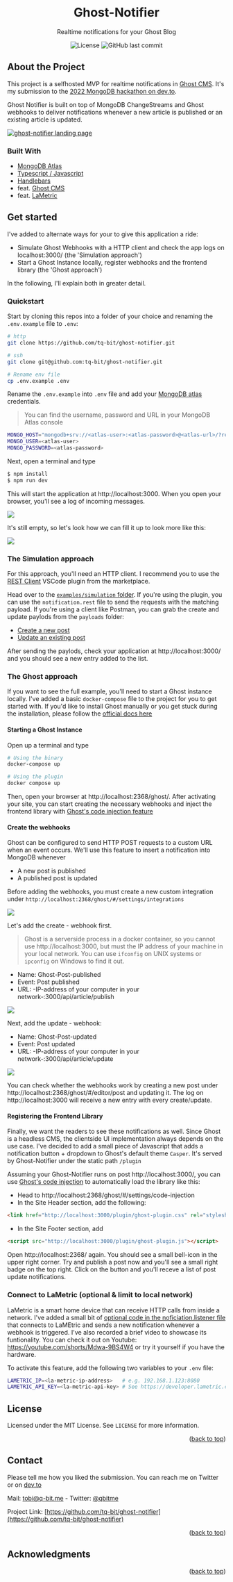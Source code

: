 <div id="top"></div>

<!-- PROJECT LOGO -->
<br />
<div align="center">

  <h1 align="center">Ghost-Notifier</h1>

  <p align="center">
    Realtime notifications for your Ghost Blog
  </p>
  <div align="center">
    <img alt="License" src="https://img.shields.io/github/license/tq-bit/ville-de-cuisines?style=plastic&logo=MIT"/>
    <img alt="GitHub last commit" src="https://img.shields.io/github/last-commit/tq-bit/ghost-notifier?style=plastic&logo=git"/>
  </div>
</div>

## About the Project

This project is a selfhosted MVP for realtime notifications in [Ghost CMS](https://ghost.org/). It's my submission to the [2022 MongoDB hackathon on dev.to](https://dev.to/devteam/announcing-the-mongodb-atlas-hackathon-2022-on-dev-2107).

Ghost Notifier is built on top of MongoDB ChangeStreams and Ghost webhooks to deliver notifications whenever a new article is published or an existing article is updated.

[![ghost-notifier landing page][product-screenshot]](#)

### Built With

- [MongoDB Atlas](https://www.mongodb.com/atlas)
- [Typescript / Javascript](https://www.typescriptlang.org/)
- [Handlebars](https://handlebarsjs.com/guide/)
- feat. [Ghost CMS](https://ghost.org/)
- feat. [LaMetric](https://lametric.com/)


## Get started

I've added to alternate ways for your to give this application a ride:

- Simulate Ghost Webhooks with a HTTP client and check the app logs on localhost:3000/ (the 'Simulation approach')
- Start a Ghost Instance locally, register webhooks and the frontend library (the 'Ghost approach')

In the following, I'll explain both in greater detail.

### Quickstart

Start by cloning this repos into a folder of your choice and renaming the `.env.example` file to `.env`:

```sh
# http
git clone https://github.com/tq-bit/ghost-notifier.git

# ssh
git clone git@github.com:tq-bit/ghost-notifier.git

# Rename env file
cp .env.example .env
```

Rename the `.env.example` into `.env` file and add your [MongoDB atlas](https://www.mongodb.com/atlas) credentials.

> You can find the username, password and URL in your MongoDB Atlas console

```sh
MONGO_HOST="mongodb+srv://<atlas-user>:<atlas-password>@<atlas-url>/?retryWrites=true&w=majority"
MONGO_USER=<atlas-user>
MONGO_PASSWORD=<atlas-password>
```

Next, open a terminal and type

```sh
$ npm install
$ npm run dev
```

This will start the application at http://localhost:3000. When you open your browser, you'll see a log of incoming messages.

![](https://raw.githubusercontent.com/tq-bit/ghost-notifier/master/assets/images/ghost-notifier-ui-empty.png)

It's still empty, so let's look how we can fill it up to look more like this:

![](https://raw.githubusercontent.com/tq-bit/ghost-notifier/master/assets/images/ghost-notifier-ui.png)


### The Simulation approach

For this approach, you'll need an HTTP client. I recommend you to use the [REST Client](https://marketplace.visualstudio.com/items?itemName=humao.rest-client) VSCode plugin from the marketplace.

Head over to the [`examples/simulation` folder](https://github.com/tq-bit/ghost-notifier/tree/master/examples/simulation/payloads). If you're using the plugin, you can use the `notification.rest` file to send the requests with the matching payload. If you're using a client like Postman, you can grab the create and update paylods from the `payloads` folder:

- [Create a new post](https://github.com/tq-bit/ghost-notifier/blob/master/examples/simulation/payloads/create-post.json)
- [Update an existing post](https://github.com/tq-bit/ghost-notifier/blob/master/examples/simulation/payloads/update-post.json)

After sending the paylods, check your application at http://localhost:3000/ and you should see a new entry added to the list.

### The Ghost approach

If you want to see the full example, you'll need to start a Ghost instance locally. I've added a basic `docker-compose` file to the project for you to get started with. If you'd like to install Ghost manually or you get stuck during the installation, please follow the [official docs here](https://ghost.org/docs/install/)

#### Starting a Ghost Instance

Open up a terminal and type

```sh
# Using the binary
docker-compose up

# Using the plugin
docker compose up
```

Then, open your browser at http://localhost:2368/ghost/. After activating your site, you can start creating the necessary webhooks and inject the frontend library with [Ghost's code injection feature](https://ghost.org/tutorials/use-code-injection-in-ghost/)

#### Create the webhooks

Ghost can be configured to send HTTP POST requests to a custom URL when an event occurs. We'll use this feature to insert a notification into MongoDB whenever

- A new post is published
- A published post is updated

Before adding the webhooks, you must create a new custom integration under `http://localhost:2368/ghost/#/settings/integrations`

![](https://raw.githubusercontent.com/tq-bit/ghost-notifier/master/assets/images/ghost-notifier-create-integration.gif)

Let's add the create - webhook first.

> Ghost is a serverside process in a docker container, so you cannot use http://localhost:3000, but must the IP address of your machine in your local network. You can use `ifconfig` on UNIX systems or `ipconfig` on Windows to find it out.

- Name: Ghost-Post-published
- Event: Post published
- URL: -IP-address of your computer in your network-:3000/api/article/publish

![](https://raw.githubusercontent.com/tq-bit/ghost-notifier/master/assets/images/ghost-notifier-create-integration.gif)

Next, add the update - webhook:

- Name: Ghost-Post-updated
- Event: Post updated
- URL: -IP-address of your computer in your network-:3000/api/article/update

![](https://raw.githubusercontent.com/tq-bit/ghost-notifier/master/assets/images/ghost-notifier-create-webhook-update.gif)

You can check whether the webhooks work by creating a new post under http://localhost:2368/ghost/#/editor/post and updating it. The log on http://localhost:3000 will receive a new entry with every create/update.

#### Registering the Frontend Library

Finally, we want the readers to see these notifications as well. Since Ghost is a headless CMS, the clientside UI implementation always depends on the use case. I've decided to add a small piece of Javascript that adds a notification button + dropdown to Ghost's default theme `Casper`. It's served by Ghost-Notifier under the static path `/plugin`

Assuming your Ghost-Notifier runs on post http://localhost:3000/, you can use [Ghost's code injection](https://ghost.org/tutorials/use-code-injection-in-ghost/) to automatically load the library like this:

- Head to http://localhost:2368/ghost/#/settings/code-injection
- In the Site Header section, add the following:


```html
<link href="http://localhost:3000/plugin/ghost-plugin.css" rel="stylesheet">
```

- In the Site Footer section, add

```html
<script src="http://localhost:3000/plugin/ghost-plugin.js"></script>
```

Open http://localhost:2368/ again. You should see a small bell-icon in the upper right corner. Try and publish a post now and you'll see a small right badge on the top right. Click on the button and you'll receve a list of post update notifications.


### Connect to LaMetric (optional & limit to local network)

LaMetric is a smart home device that can receive HTTP calls from inside a network. I've added a small bit of [optional code in the noficiation.listener file](https://github.com/tq-bit/ghost-notifier/blob/master/src/realtime/notification.listener.ts#L93) that connects to LaMEtric and sends a new notification whenever a webhook is triggered. I've also recorded a brief video to showcase its funtionality. You can check it out on Youtube: https://youtube.com/shorts/Mdwa-9BS4W4 or try it yourself if you have the hardware.

To activate this feature, add the following two variables to your `.env` file:

```sh
LAMETRIC_IP=<la-metric-ip-address>   # e.g. 192.168.1.123:8080
LAMETRIC_API_KEY=<la-metric-api-key> # See https://developer.lametric.com/ for more info
```

<!-- LICENSE -->
## License

Licensed under the MIT License. See `LICENSE` for more information.

<p align="right">(<a href="#top">back to top</a>)</p>



<!-- CONTACT -->
## Contact

Please tell me how you liked the submission. You can reach me on Twitter or on [dev.to](https://dev.to/tqbit)


Mail: [tobi@q-bit.me](mailto:tobi@q-bit.me) - Twitter: [@qbitme](https://twitter.com/qbitme)

Project Link: [https://github.com/tq-bit/ghost-notifier](https://github.com/tq-bit/ghost-notifier)

<p align="right">(<a href="#top">back to top</a>)</p>

<!-- ACKNOWLEDGMENTS -->
## Acknowledgments



<p align="right">(<a href="#top">back to top</a>)</p>



<!-- MARKDOWN LINKS & IMAGES -->
<!-- https://www.markdownguide.org/basic-syntax/#reference-style-links -->
[product-screenshot]: assets/images/ghost-notifier-update.gif
